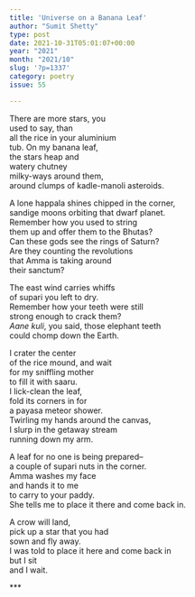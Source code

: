 ```yaml
---
title: 'Universe on a Banana Leaf'
author: "Sumit Shetty"
type: post
date: 2021-10-31T05:01:07+00:00
year: "2021"
month: "2021/10"
slug: '?p=1337'
category: poetry
issue: 55

---
```

There are more stars, you  
used to say, than  
all the rice in your aluminium  
tub. On my banana leaf,  
the stars heap and  
watery chutney  
milky-ways around them,  
around clumps of kadle-manoli asteroids.

A lone happala shines chipped in the corner,  
sandige moons orbiting that dwarf planet.  
Remember how you used to string  
them up and offer them to the Bhutas?  
Can these gods see the rings of Saturn?  
Are they counting the revolutions  
that Amma is taking around  
their sanctum?

The east wind carries whiffs  
of supari you left to dry.  
Remember how your teeth were still  
strong enough to crack them?  
_Aane kuli_, you said, those elephant teeth  
could chomp down the Earth.

I crater the center  
of the rice mound, and wait  
for my sniffling mother  
to fill it with saaru.  
I lick-clean the leaf,  
fold its corners in for  
a payasa meteor shower.  
Twirling my hands around the canvas,  
I slurp in the getaway stream  
running down my arm.

A leaf for no one is being prepared–  
a couple of supari nuts in the corner.  
Amma washes my face  
and hands it to me  
to carry to your paddy.  
She tells me to place it there and come back in.

A crow will land,  
pick up a star that you had  
sown and fly away.  
I was told to place it here and come back in  
but I sit  
and I wait.

\***
